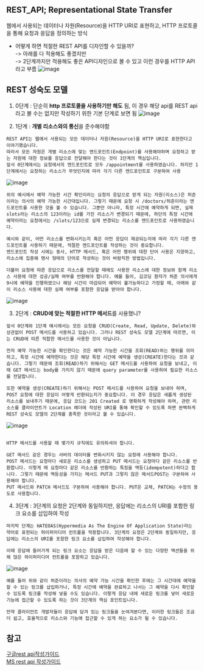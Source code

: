 REST_API; Representational State Transfer
---
웹에서 사용되는 데이터나 자원(Resource)을 HTTP URI로 표현하고, HTTP 프로토콜을 통해 요청과 응답을 정의하는 방식

- 어떻게 하면 적절한 REST API를 디자인할 수 있을까? <br>
-> 아래를 다 적용해도 좋겠지만<br>
-> 2단계까지만 적용해도 좋은  API디자인으로 볼 수 있고 이런 경우를 HTTP API라고 부름
![image](https://user-images.githubusercontent.com/109025674/205495038-d929afa0-c8be-44e6-b3e1-4eaf6a0d147a.png)

REST 성숙도 모델
---
1. 0단계 : 단순히 **http 프로토콜을 사용하기만 해도** 됨, 이 경우 해당 api를 REST api라고 볼 수는 없지만 작성하기 위한 기본 단계로 보면 됨
![image](https://user-images.githubusercontent.com/109025674/205495248-073d0b0d-744f-4851-8e61-6fe33cef7173.png)

2. 1단계 : **개별 리소스와의 통신**을 준수해야함
```
REST API는 웹에서 사용되는 모든 데이터나 자원(Resource)을 HTTP URI로 표현한다고 이야기했습니다. 
따라서 모든 자원은 개별 리소스에 맞는 엔드포인트(Endpoint)를 사용해야하며 요청하고 받는 자원에 대한 정보를 응답으로 전달해야 한다는 것이 1단계의 핵심입니다.
앞서 0단계에서는 요청에서의 엔드포인트로 모두 /appointment를 사용하였습니다. 하지만 1단계에서는 요청하는 리소스가 무엇인지에 따라 각기 다른 엔드포인트로 구분하여 사용
```
![image](https://user-images.githubusercontent.com/109025674/205495407-23fc9f56-f1c6-467f-9070-820e093ba3ca.png)
```
위의 예시에서 예약 가능한 시간 확인이라는 요청의 응답으로 받게 되는 자원(리소스)은 허준이라는 의사의 예약 가능한 시간대입니다. 그렇기 때문에 요청 시 /doctors/허준이라는 엔드포인트를 사용한 것을 볼 수 있습니다. 그뿐만 아니라, 특정 시간에 예약하게 되면, 실제 slots라는 리소스의 123이라는 id를 가진 리소스가 변경되기 때문에, 하단의 특정 시간에 예약이라는 요청에서는 /slots/123으로 실제 변경되는 리소스를 엔드포인트로 사용하였습니다.

예시와 같이, 어떤 리소스를 변화시키는지 혹은 어떤 응답이 제공되는지에 따라 각기 다른 엔드포인트를 사용하기 때문에, 적절한 엔드포인트를 작성하는 것이 중요합니다.
엔드포인트 작성 시에는 동사, HTTP 메서드, 혹은 어떤 행위에 대한 단어 사용은 지양하고, 리소스에 집중해 명사 형태의 단어로 작성하는 것이 바람직한 방법입니다.

더불어 요청에 따른 응답으로 리소스를 전달할 때에도 사용한 리소스에 대한 정보와 함께 리소스 사용에 대한 성공/실패 여부를 반환해야 합니다. 예를 들어, 김코딩 환자가 허준 의사에게 9시에 예약을 진행하였으나 해당 시간이 마감되어 예약이 불가능하다고 가정할 때, 아래와 같이 리소스 사용에 대한 실패 여부를 포함한 응답을 받아야 합니다.
```
![image](https://user-images.githubusercontent.com/109025674/205495473-adbb0d39-6134-43b8-b9ee-727e8e116668.png)

3. 2단계 : **CRUD에 맞는 적절한 HTTP 메서드**를 사용했니?
```
앞서 0단계와 1단계 예시에서는 모든 요청을 CRUD(Create, Read, Update, Delete)와 상관없이 POST 메서드를 사용하고 있습니다. 그러나 REST 성숙도 모델 2단계에 따르면, 이는 CRUD에 따른 적합한 메서드를 사용한 것이 아닙니다.

먼저 예약 가능한 시간을 확인한다는 것은 예약 가능한 시간을 조회(READ)하는 행위를 의미하고, 특정 시간에 예약한다는 것은 해당 특정 시간에 예약을 생성(CREATE)한다는 것과 같습니다. 그렇기 때문에 조회(READ)하기 위해서는 GET 메서드를 사용하여 요청을 보내고, 이때 GET 메서드는 body를 가지지 않기 때문에 query parameter를 사용하여 필요한 리소스를 전달합니다.

또한 예약을 생성(CREATE)하기 위해서는 POST 메서드를 사용하여 요청을 보내야 하며, POST 요청에 대한 응답이 어떻게 반환되는지가 중요합니다. 이 경우 응답은 새롭게 생성된 리소스를 보내주기 때문에, 응답 코드는 201 Created 로 명확하게 작성해야 하며, 관련 리소스를 클라이언트가 Location 헤더에 작성된 URI를 통해 확인할 수 있도록 하면 완벽하게 REST 성숙도 모델의 2단계를 충족한 것이라고 볼 수 있습니다.
```
![image](https://user-images.githubusercontent.com/109025674/205495716-640fff47-f923-4544-8e64-80eba947ce2a.png)
```

HTTP 메서드를 사용할 때 몇가지 규칙에도 유의하셔야 합니다.

GET 메서드 같은 경우는 서버의 데이터를 변화시키지 않는 요청에 사용해야 합니다.
POST 메서드는 요청마다 새로운 리소스를 생성하고 PUT 메서드는 요청마다 같은 리소스를 반환합니다. 이렇게 매 요청마다 같은 리소스를 반환하는 특징을 멱등(idempotent)하다고 합니다. 그렇기 때문에 멱등성을 가지는 메서드 PUT과 그렇지 않은 메서드POST는 구분하여 사용해야 합니다.
PUT 메서드와 PATCH 메서드도 구분하여 사용해야 합니다. PUT은 교체, PATCH는 수정의 용도로 사용합니다.
```

4. 3단계 : 3단계의 요청은 2단계와 동일하지만, 응답에는 리소스의 URI를 포함한 링크 요소를 삽입하여 작성
```
마지막 단계는 HATEOAS(Hypermedia As The Engine Of Application State)라는 약어로 표현되는 하이퍼미디어 컨트롤을 적용합니다. 3단계의 요청은 2단계와 동일하지만, 응답에는 리소스의 URI를 포함한 링크 요소를 삽입하여 작성해야 합니다.

이때 응답에 들어가게 되는 링크 요소는 응답을 받은 다음에 할 수 있는 다양한 액션들을 위해 많은 하이퍼미디어 컨트롤을 포함하고 있습니다.
```
![image](https://user-images.githubusercontent.com/109025674/205495927-b94808dd-2de6-41d1-a3a5-21a3be8e2d4a.png)
```
예를 들어 위와 같이 허준이라는 의사의 예약 가능 시간을 확인한 후에는 그 시간대에 예약을 할 수 있는 링크를 삽입하거나, 특정 시간에 예약을 완료하고 나서는 그 예약을 다시 확인할 수 있도록 링크를 작성해 넣을 수도 있습니다. 이렇게 응답 내에 새로운 링크를 넣어 새로운 기능에 접근할 수 있도록 하는 것이 3단계의 핵심 포인트입니다.

만약 클라이언트 개발자들이 응답에 담겨 있는 링크들을 눈여겨본다면, 이러한 링크들은 조금 더 쉽고, 효율적으로 리소스와 기능에 접근할 수 있게 하는 요소가 될 수 있습니다.
```

참고
---
[구글rest api작성가이드](https://cloud.google.com/apis/design/resources?hl=ko) <br>
[MS rest api 작성가이드](https://github.com/Microsoft/api-guidelines/blob/master/Guidelines.md)
